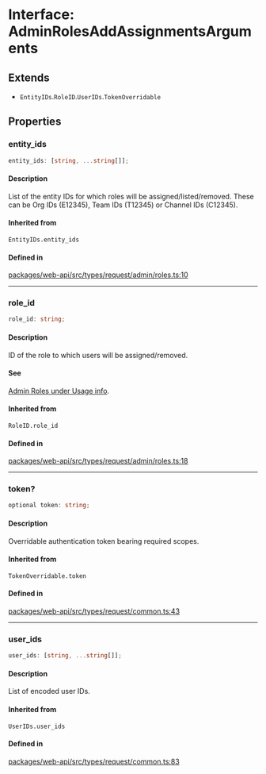 # Interface: AdminRolesAddAssignmentsArguments

## Extends

- `EntityIDs`.`RoleID`.`UserIDs`.`TokenOverridable`

## Properties

### entity\_ids

```ts
entity_ids: [string, ...string[]];
```

#### Description

List of the entity IDs for which roles will be assigned/listed/removed.
These can be Org IDs (E12345), Team IDs (T12345) or Channel IDs (C12345).

#### Inherited from

`EntityIDs.entity_ids`

#### Defined in

[packages/web-api/src/types/request/admin/roles.ts:10](https://github.com/slackapi/node-slack-sdk/blob/c15385ef93ccdde9702f52f7d1f445999203d794/packages/web-api/src/types/request/admin/roles.ts#L10)

***

### role\_id

```ts
role_id: string;
```

#### Description

ID of the role to which users will be assigned/removed.

#### See

[Admin Roles under Usage info](https://api.slack.com/methods/admin.roles.addAssignments#markdown).

#### Inherited from

`RoleID.role_id`

#### Defined in

[packages/web-api/src/types/request/admin/roles.ts:18](https://github.com/slackapi/node-slack-sdk/blob/c15385ef93ccdde9702f52f7d1f445999203d794/packages/web-api/src/types/request/admin/roles.ts#L18)

***

### token?

```ts
optional token: string;
```

#### Description

Overridable authentication token bearing required scopes.

#### Inherited from

`TokenOverridable.token`

#### Defined in

[packages/web-api/src/types/request/common.ts:43](https://github.com/slackapi/node-slack-sdk/blob/c15385ef93ccdde9702f52f7d1f445999203d794/packages/web-api/src/types/request/common.ts#L43)

***

### user\_ids

```ts
user_ids: [string, ...string[]];
```

#### Description

List of encoded user IDs.

#### Inherited from

`UserIDs.user_ids`

#### Defined in

[packages/web-api/src/types/request/common.ts:83](https://github.com/slackapi/node-slack-sdk/blob/c15385ef93ccdde9702f52f7d1f445999203d794/packages/web-api/src/types/request/common.ts#L83)

